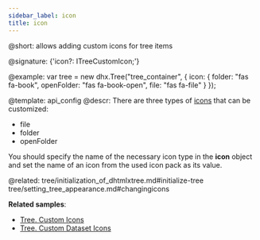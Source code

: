 ```yaml
---
sidebar_label: icon
title: icon
---          
```


@short: allows adding custom icons for tree items

@signature: {'icon?: ITreeCustomIcon;'}

@example: 
var tree = new dhx.Tree("tree_container", {
	icon: {
		folder: "fas fa-book",
		openFolder: "fas fa-book-open",
		file: "fas fa-file"
	}
});

@template:	api_config
@descr: 
There are three types of [icons](tree/setting_tree_appearance.md#changingicons) that can be customized:

- file
- folder
- openFolder

You should specify the name of the necessary icon type in the **icon** object and set the name of an icon from the used icon pack as its value.

@related: tree/initialization_of_dhtmlxtree.md#initialize-tree
tree/setting_tree_appearance.md#changingicons

**Related samples**:
- [Tree. Custom Icons](https://snippet.dhtmlx.com/lpsgn3j7)
- [Tree. Custom Dataset Icons](https://snippet.dhtmlx.com/h7mlx21q)
